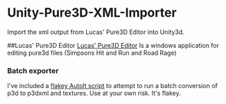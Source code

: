 # Unity-Pure3D-XML-Importer
Import the xml output from Lucas' Pure3D Editor into Unity3d.

##Lucas' Pure3D Editor 
[Lucas' Pure3D Editor](https://docs.donutteam.com/docs/lucasp3deditor/intro)
Is a windows application for editing pure3d files (Simpsons Hit and Run and Road Rage) 

### Batch exporter
I've included a [flakey AutoIt script](Docs/AutoItP3dExporterFolder.au3) to attempt to run a batch conversion of p3d to p3dxml and textures. Use at your own risk. It's flakey.
